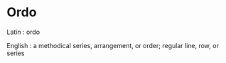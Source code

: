 # Ordo

Latin : ordo

English : a methodical series, arrangement, or order; regular line, row, or series
